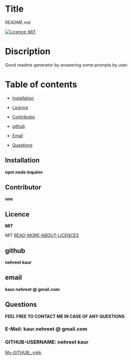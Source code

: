 # Title
README.md


[![Licence: MIT](https://img.shields.io/badge/Licence-MIT-yellow.svg)](https://opensource.org/licenses/MIT)
 

# Discription 



Good readme generator by answering some prompts by user.


# Table of contents


* [Installation](#installation)


* [Licence](#licence)

* [Contributor](#contributor)

* [github](#github)

* [Email](#email)

* [Questions](#questions)


## Installation

**npm node inquirer**

## Contributor
**one**


## Licence
**MIT**


MIT  [READ-MORE-ABOUT-LICENCES](https://opensource.org/licenses/MIT)





## github 
**nehreet kaur**

## email
**kaur.nehreet @ gmail.com** 

## Questions

**FEEL FREE TO CONTACT ME IN CASE OF ANY QUESTIONS**

### E-Mail:  **kaur.nehreet @ gmail.com**

### GITHUB-USERNAME:  **nehreet kaur**


[My-GITHUB_-inkk](https://github.com/)



